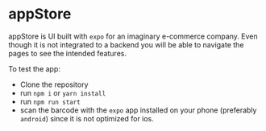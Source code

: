 # appStore
appStore is UI built with `expo` for an imaginary e-commerce company. Even though it is not integrated to a backend
you will be able to navigate the pages to see the intended features.

To test the app:
- Clone the repository
- run `npm i` or `yarn install`
- run `npm run start`
- scan the barcode with the `expo` app installed on your phone (preferably `android`) since it is not optimized for ios.
